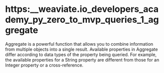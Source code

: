# https:\_\_weaviate.io_developers_academy_py_zero_to_mvp_queries_1_aggregate

Aggregate is a powerful function that allows you to combine information from multiple objects into a single result. Available properties in Aggregate differ according to data types of the property being queried. For example, the available properties for a String property are different from those for an Integer property or a cross-reference.
